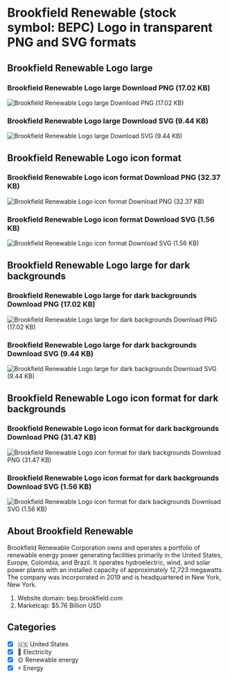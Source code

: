 # Brookfield Renewable (stock symbol: BEPC) Logo in transparent PNG and SVG formats

## Brookfield Renewable Logo large

### Brookfield Renewable Logo large Download PNG (17.02 KB)

![Brookfield Renewable Logo large Download PNG (17.02 KB)](/img/orig/BEPC_BIG-ea46fbe6.png)

### Brookfield Renewable Logo large Download SVG (9.44 KB)

![Brookfield Renewable Logo large Download SVG (9.44 KB)](/img/orig/BEPC_BIG-cc3c1c94.svg)

## Brookfield Renewable Logo icon format

### Brookfield Renewable Logo icon format Download PNG (32.37 KB)

![Brookfield Renewable Logo icon format Download PNG (32.37 KB)](/img/orig/BEPC-fc7f80e8.png)

### Brookfield Renewable Logo icon format Download SVG (1.56 KB)

![Brookfield Renewable Logo icon format Download SVG (1.56 KB)](/img/orig/BEPC-13d7d023.svg)

## Brookfield Renewable Logo large for dark backgrounds

### Brookfield Renewable Logo large for dark backgrounds Download PNG (17.02 KB)

![Brookfield Renewable Logo large for dark backgrounds Download PNG (17.02 KB)](/img/orig/BEPC_BIG.D-912a1a1a.png)

### Brookfield Renewable Logo large for dark backgrounds Download SVG (9.44 KB)

![Brookfield Renewable Logo large for dark backgrounds Download SVG (9.44 KB)](/img/orig/BEPC_BIG.D-f9b606a1.svg)

## Brookfield Renewable Logo icon format for dark backgrounds

### Brookfield Renewable Logo icon format for dark backgrounds Download PNG (31.47 KB)

![Brookfield Renewable Logo icon format for dark backgrounds Download PNG (31.47 KB)](/img/orig/BEPC.D-87396a7c.png)

### Brookfield Renewable Logo icon format for dark backgrounds Download SVG (1.56 KB)

![Brookfield Renewable Logo icon format for dark backgrounds Download SVG (1.56 KB)](/img/orig/BEPC.D-7bd28c1c.svg)

## About Brookfield Renewable

Brookfield Renewable Corporation owns and operates a portfolio of renewable energy power generating facilities primarily in the United States, Europe, Colombia, and Brazil. It operates hydroelectric, wind, and solar power plants with an installed capacity of approximately 12,723 megawatts. The company was incorporated in 2019 and is headquartered in New York, New York.

1. Website domain: bep.brookfield.com
2. Marketcap: $5.76 Billion USD


## Categories
- [x] 🇺🇸 United States
- [x] 🔋 Electricity
- [x] 🌞 Renewable energy
- [x] ⚡ Energy
